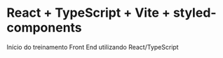 # React + TypeScript + Vite + styled-components

Início do treinamento Front End utilizando React/TypeScript

